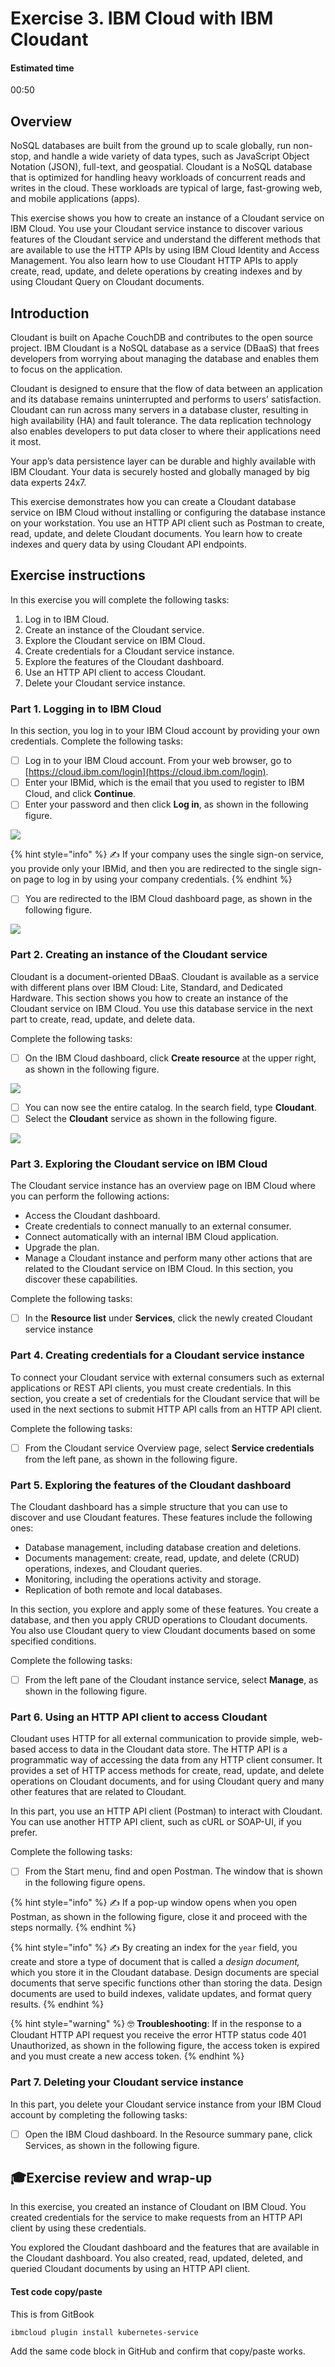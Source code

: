 # Exercise 3. IBM Cloud with IBM Cloudant

#### Estimated time

00:50

## Overview

NoSQL databases are built from the ground up to scale globally, run non-stop, and handle a wide variety of data types, such as JavaScript Object Notation \(JSON\), full-text, and geospatial. Cloudant is a NoSQL database that is optimized for handling heavy workloads of concurrent reads and writes in the cloud. These workloads are typical of large, fast-growing web, and mobile applications \(apps\). 

This exercise shows you how to create an instance of a Cloudant service on IBM Cloud. You use your Cloudant service instance to discover various features of the Cloudant service and understand the different methods that are available to use the HTTP APIs by using IBM Cloud Identity and Access Management. You also learn how to use Cloudant HTTP APIs to apply create, read, update, and delete operations by creating indexes and by using Cloudant Query on Cloudant documents.

## Introduction

Cloudant is built on Apache CouchDB and contributes to the open source project. IBM Cloudant is a NoSQL database as a service \(DBaaS\) that frees developers from worrying about managing the database and enables them to focus on the application. 

Cloudant is designed to ensure that the flow of data between an application and its database remains uninterrupted and performs to users’ satisfaction. Cloudant can run across many servers in a database cluster, resulting in high availability \(HA\) and fault tolerance. The data replication technology also enables developers to put data closer to where their applications need it most. 

Your app’s data persistence layer can be durable and highly available with IBM Cloudant. Your data is securely hosted and globally managed by big data experts 24x7. 

This exercise demonstrates how you can create a Cloudant database service on IBM Cloud without installing or configuring the database instance on your workstation. You use an HTTP API client such as Postman to create, read, update, and delete Cloudant documents. You learn how to create indexes and query data by using Cloudant API endpoints.

## Exercise instructions

In this exercise you will complete the following tasks:

1. Log in to IBM Cloud. 
2. Create an instance of the Cloudant service. 
3. Explore the Cloudant service on IBM Cloud. 
4. Create credentials for a Cloudant service instance. 
5. Explore the features of the Cloudant dashboard. 
6. Use an HTTP API client to access Cloudant. 
7. Delete your Cloudant service instance.

### Part 1. Logging in to IBM Cloud

In this section, you log in to your IBM Cloud account by providing your own credentials. Complete the following tasks:

* [ ] Log in to your IBM Cloud account. From your web browser, go to [https://cloud.ibm.com/login](https://cloud.ibm.com/login).
* [ ] Enter your IBMid, which is the email that you used to register to IBM Cloud, and click **Continue**. 
* [ ] Enter your password and then click **Log in**, as shown in the following figure.

![](../.gitbook/assets/ex3/image001.jpg)

{% hint style="info" %}
✍ If your company uses the single sign-on service, you provide only your IBMid, and then you are redirected to the single sign-on page to log in by using your company credentials.
{% endhint %}

* [ ] You are redirected to the IBM Cloud dashboard page, as shown in the following figure.

![](../.gitbook/assets/ex3/image002.png)

### Part 2. Creating an instance of the Cloudant service

Cloudant is a document-oriented DBaaS. Cloudant is available as a service with different plans over IBM Cloud: Lite, Standard, and Dedicated Hardware. This section shows you how to create an instance of the Cloudant service on IBM Cloud. You use this database service in the next part to create, read, update, and delete data. 

Complete the following tasks:

* [ ] On the IBM Cloud dashboard, click **Create resource** at the upper right, as shown in the following figure.

![](../.gitbook/assets/ex3/image003.png)

* [ ] You can now see the entire catalog. In the search field, type **Cloudant**.
* [ ] Select the **Cloudant** service as shown in the following figure.

![](../.gitbook/assets/ex3/image004.png)

### Part 3. Exploring the Cloudant service on IBM Cloud

The Cloudant service instance has an overview page on IBM Cloud where you can perform the following actions:

* Access the Cloudant dashboard. 
* Create credentials to connect manually to an external consumer. 
* Connect automatically with an internal IBM Cloud application. 
* Upgrade the plan. 
* Manage a Cloudant instance and perform many other actions that are related to the Cloudant service on IBM Cloud. In this section, you discover these capabilities.

Complete the following tasks:

* [ ] In the **Resource list** under **Services**, click the newly created Cloudant service instance

### Part 4. Creating credentials for a Cloudant service instance

To connect your Cloudant service with external consumers such as external applications or REST API clients, you must create credentials. In this section, you create a set of credentials for the Cloudant service that will be used in the next sections to submit HTTP API calls from an HTTP API client. 

Complete the following tasks:

* [ ] From the Cloudant service Overview page, select **Service credentials** from the left pane, as shown in the following figure.

### Part 5. Exploring the features of the Cloudant dashboard

The Cloudant dashboard has a simple structure that you can use to discover and use Cloudant features. These features include the following ones:

* Database management, including database creation and deletions.
* Documents management: create, read, update, and delete \(CRUD\) operations, indexes, and Cloudant queries.
* Monitoring, including the operations activity and storage.
* Replication of both remote and local databases.

In this section, you explore and apply some of these features. You create a database, and then you apply CRUD operations to Cloudant documents. You also use Cloudant query to view Cloudant documents based on some specified conditions.

Complete the following tasks:

* [ ] From the left pane of the Cloudant instance service, select **Manage**, as shown in the following figure.

### Part 6. Using an HTTP API client to access Cloudant

Cloudant uses HTTP for all external communication to provide simple, web-based access to data in the Cloudant data store. The HTTP API is a programmatic way of accessing the data from any HTTP client consumer. It provides a set of HTTP access methods for create, read, update, and delete operations on Cloudant documents, and for using Cloudant query and many other features that are related to Cloudant. 

In this part, you use an HTTP API client \(Postman\) to interact with Cloudant. You can use another HTTP API client, such as cURL or SOAP-UI, if you prefer. 

Complete the following tasks:

* [ ] From the Start menu, find and open Postman. The window that is shown in the following figure opens.



{% hint style="info" %}
✍ If a pop-up window opens when you open Postman, as shown in the following figure, close it and proceed with the steps normally.
{% endhint %}

{% hint style="info" %}
✍ By creating an index for the `year` field, you create and store a type of document that is called a _design document,_ which you store it in the Cloudant database. Design documents are special documents that serve specific functions other than storing the data. Design documents are used to build indexes, validate updates, and format query results.
{% endhint %}

{% hint style="warning" %}
🤓 **Troubleshooting**:  If in the response to a Cloudant HTTP API request you receive the error HTTP status code 401 Unauthorized, as shown in the following figure, the access token is expired and you must create a new access token.
{% endhint %}

### Part 7. Deleting your Cloudant service instance

In this part, you delete your Cloudant service instance from your IBM Cloud account by completing the following tasks:

* [ ] Open the IBM Cloud dashboard. In the Resource summary pane, click Services, as shown in the following figure.

## 🎓Exercise review and wrap-up

In this exercise, you created an instance of Cloudant on IBM Cloud. You created credentials for the service to make requests from an HTTP API client by using these credentials. 

You explored the Cloudant dashboard and the features that are available in the Cloudant dashboard. You also created, read, updated, deleted, and queried Cloudant documents by using an HTTP API client.

#### Test code copy/paste

This is from GitBook

```text
ibmcloud plugin install kubernetes-service
```

Add the same code block in GitHub and confirm that copy/paste works.

